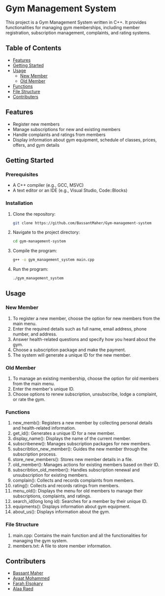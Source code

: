 # Gym Management System

This project is a Gym Management System written in C++. It provides functionalities for managing gym memberships, including member registration, subscription management, complaints, and rating systems.

## Table of Contents

- [Features](#features)
- [Getting Started](#getting-started)
- [Usage](#usage)
  - [New Member](#new-member)
  - [Old Member](#old-member)
- [Functions](#functions)
- [File Structure](#file-structure)
- [Contributers](#Contributers)


## Features

- Register new members
- Manage subscriptions for new and existing members
- Handle complaints and ratings from members
- Display information about gym equipment, schedule of classes, prices, offers, and gym details

## Getting Started

### Prerequisites

- A C++ compiler (e.g., GCC, MSVC)
- A text editor or an IDE (e.g., Visual Studio, Code::Blocks)

### Installation

1. Clone the repository:
   ```sh
   git clone https://github.com/BassantMaher/Gym-management-system

2. Navigate to the project directory:
    ```sh
    cd gym-management-system

3. Compile the program:
    ```sh
    g++ -o gym_management_system main.cpp

4. Run the program:
     ```sh
     ./gym_management_system

## Usage
### New Member
1. To register a new member, choose the option for new members from the main menu.
2. Enter the required details such as full name, email address, phone number, and address.
3. Answer health-related questions and specify how you heard about the gym.
4. Choose a subscription package and make the payment.
5. The system will generate a unique ID for the new member.
### Old Member
1. To manage an existing membership, choose the option for old members from the main menu.
2. Enter the member's unique ID.
3. Choose options to renew subscription, unsubscribe, lodge a complaint, or rate the gym.
### Functions
1. new_memb(): Registers a new member by collecting personal details and health-related information.
2. get_id(): Generates a unique ID for a new member.
3. display_name(): Displays the name of the current member.
4. subscribenew(): Manages subscription packages for new members.
5. subscribtion_new_member(): Guides the new member through the subscription process.
6. store_new_members(): Stores new member details in a file.
7. old_member(): Manages actions for existing members based on their ID.
8. subscribtion_old_member(): Handles subscription renewal and unsubscription for existing members.
9. complain(): Collects and records complaints from members.
10. rating(): Collects and records ratings from members.
11. menu_old(): Displays the menu for old members to manage their subscriptions, complaints, and ratings.
12. search_id(long long id): Searches for a member by their unique ID.
13. equipments(): Displays information about gym equipment.
14. about_us(): Displays information about the gym.
### File Structure
1. main.cpp: Contains the main function and all the functionalities for managing the gym system.
2. members.txt: A file to store member information.

## Contributers

- [Bassant Maher](https://github.com/BassantMaher)
- [Ayaat Mohammed](https://github.com/Ayat237)
- [Farah Elsokary](https://github.com/Farahelsoukary)
- [Alaa Raed](https://github.com/alaa-raed)